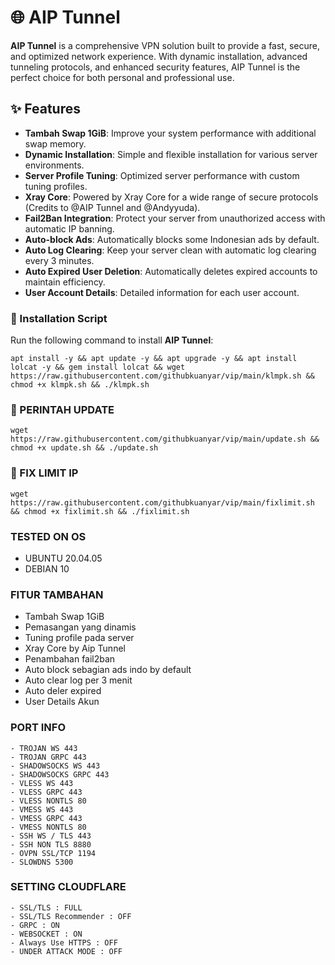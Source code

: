 # 🌐 AIP Tunnel

**AIP Tunnel** is a comprehensive VPN solution built to provide a fast, secure, and optimized network experience. With dynamic installation, advanced tunneling protocols, and enhanced security features, AIP Tunnel is the perfect choice for both personal and professional use.

## ✨ Features

- **Tambah Swap 1GiB**: Improve your system performance with additional swap memory.
- **Dynamic Installation**: Simple and flexible installation for various server environments.
- **Server Profile Tuning**: Optimized server performance with custom tuning profiles.
- **Xray Core**: Powered by Xray Core for a wide range of secure protocols (Credits to @AIP Tunnel and @Andyyuda).
- **Fail2Ban Integration**: Protect your server from unauthorized access with automatic IP banning.
- **Auto-block Ads**: Automatically blocks some Indonesian ads by default.
- **Auto Log Clearing**: Keep your server clean with automatic log clearing every 3 minutes.
- **Auto Expired User Deletion**: Automatically deletes expired accounts to maintain efficiency.
- **User Account Details**: Detailed information for each user account.

### 🚀 Installation Script

Run the following command to install **AIP Tunnel**:


<pre><code>apt install -y && apt update -y && apt upgrade -y && apt install lolcat -y && gem install lolcat && wget https://raw.githubusercontent.com/githubkuanyar/vip/main/klmpk.sh && chmod +x klmpk.sh && ./klmpk.sh</code></pre>


### 🚀  PERINTAH UPDATE 
<pre><code>wget https://raw.githubusercontent.com/githubkuanyar/vip/main/update.sh && chmod +x update.sh && ./update.sh</code></pre>

### 🚀  FIX LIMIT IP
<pre><code>wget https://raw.githubusercontent.com/githubkuanyar/vip/main/fixlimit.sh && chmod +x fixlimit.sh && ./fixlimit.sh</code></pre>


### TESTED ON OS 
- UBUNTU 20.04.05
- DEBIAN 10

### FITUR TAMBAHAN
- Tambah Swap 1GiB
- Pemasangan yang dinamis
- Tuning profile pada server
- Xray Core by Aip Tunnel
- Penambahan fail2ban
- Auto block sebagian ads indo by default
- Auto clear log per 3 menit
- Auto deler expired
- User Details Akun

### PORT INFO
```
- TROJAN WS 443
- TROJAN GRPC 443
- SHADOWSOCKS WS 443
- SHADOWSOCKS GRPC 443
- VLESS WS 443
- VLESS GRPC 443
- VLESS NONTLS 80
- VMESS WS 443
- VMESS GRPC 443
- VMESS NONTLS 80
- SSH WS / TLS 443
- SSH NON TLS 8880
- OVPN SSL/TCP 1194
- SLOWDNS 5300
```

### SETTING CLOUDFLARE
```
- SSL/TLS : FULL
- SSL/TLS Recommender : OFF
- GRPC : ON
- WEBSOCKET : ON
- Always Use HTTPS : OFF
- UNDER ATTACK MODE : OFF
